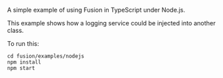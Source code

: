 A simple example of using Fusion in TypeScript under Node.js.

This example shows how a logging service could be injected into another class.

To run this:

    cd fusion/examples/nodejs
    npm install
    npm start